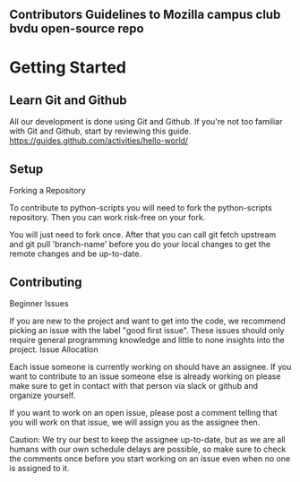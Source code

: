 ## Contributors Guidelines to Mozilla campus club bvdu open-source repo

# Getting Started

## Learn Git and Github

All our development is done using Git and Github. If you're not too familiar with Git and Github, start by reviewing this guide. https://guides.github.com/activities/hello-world/

## Setup
Forking a Repository

To contribute to python-scripts you will need to fork the python-scripts repository. Then you can work risk-free on your fork.

You will just need to fork once. After that you can call git fetch upstream and git pull 'branch-name' before you do your local changes to get the remote changes and be up-to-date.

## Contributing

Beginner Issues

If you are new to the project and want to get into the code, we recommend picking an issue with the label "good first issue". These issues should only require general programming knowledge and little to none insights into the project.
Issue Allocation

Each issue someone is currently working on should have an assignee. If you want to contribute to an issue someone else is already working on please make sure to get in contact with that person via slack or github and organize yourself.

If you want to work on an open issue, please post a comment telling that you will work on that issue, we will assign you as the assignee then.

Caution: We try our best to keep the assignee up-to-date, but as we are all humans with our own schedule delays are possible, so make sure to check the comments once before you start working on an issue even when no one is assigned to it.

